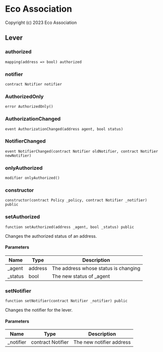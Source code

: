 # Eco Association

Copyright (c) 2023 Eco Association

## Lever

### authorized

```solidity
mapping(address => bool) authorized
```

### notifier

```solidity
contract Notifier notifier
```

### AuthorizedOnly

```solidity
error AuthorizedOnly()
```

### AuthorizationChanged

```solidity
event AuthorizationChanged(address agent, bool status)
```

### NotifierChanged

```solidity
event NotifierChanged(contract Notifier oldNotifier, contract Notifier newNotifier)
```

### onlyAuthorized

```solidity
modifier onlyAuthorized()
```

### constructor

```solidity
constructor(contract Policy _policy, contract Notifier _notifier) public
```

### setAuthorized

```solidity
function setAuthorized(address _agent, bool _status) public
```

Changes the authorized status of an address.

#### Parameters

| Name | Type | Description |
| ---- | ---- | ----------- |
| _agent | address | The address whose status is changing |
| _status | bool | The new status of _agent |

### setNotifier

```solidity
function setNotifier(contract Notifier _notifier) public
```

Changes the notifier for the lever.

#### Parameters

| Name | Type | Description |
| ---- | ---- | ----------- |
| _notifier | contract Notifier | The new notifier address |

